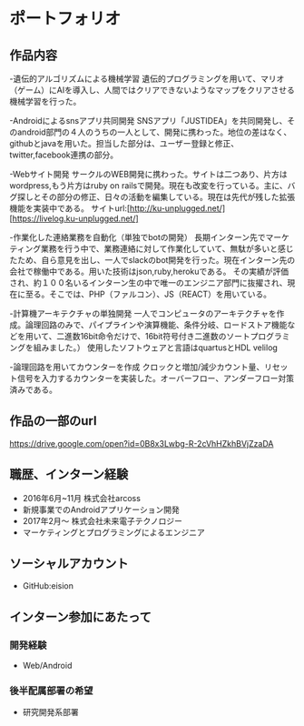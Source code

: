# ポートフォリオ
	
## 作品内容
	
-遺伝的アルゴリズムによる機械学習
遺伝的プログラミングを用いて、マリオ（ゲーム）にAIを導入し、人間ではクリアできないようなマップをクリアさせる機械学習を行った。

-Androidによるsnsアプリ共同開発
SNSアプリ「JUSTIDEA」を共同開発し、そのandroid部門の４人のうちの一人として、開発に携わった。地位の差はなく、githubとjavaを用いた。担当した部分は、ユーザー登録と修正、twitter,facebook連携の部分。

-Webサイト開発
サークルのWEB開発に携わった。サイトは二つあり、片方はwordpress,もう片方はruby on railsで開発。現在も改変を行っている。主に、バグ探しとその部分の修正、日々の活動を編集している。現在は先代が残した拡張機能を実装中である。
サイトurl:[http://ku-unplugged.net/] [https://livelog.ku-unplugged.net/]

-作業化した連絡業務を自動化（単独でbotの開発）
長期インターン先でマーケティング業務を行う中で、業務連絡に対して作業化していて、無駄が多いと感じたため、自ら意見を出し、一人でslackのbot開発を行った。現在インターン先の会社で稼働中である。用いた技術はjson,ruby,herokuである。
その実績が評価され、約１００名いるインターン生の中で唯一のエンジニア部門に抜擢され、現在に至る。そこでは、PHP（ファルコン）、JS（REACT）を用いている。


-計算機アーキテクチャの単独開発
一人でコンピュータのアーキテクチャを作成。論理回路のみで、パイプラインや演算機能、条件分岐、ロードストア機能などを用いて、二進数16bit命令だけで、16bit符号付き二進数のソートプログラミングを組みました。）
使用したソフトウェアと言語はquartusとHDL velilog

-論理回路を用いてカウンターを作成
クロックと増加/減少カウント量、リセット信号を入力するカウンターを実装した。オーバーフロー、アンダーフロー対策済みである。

## 作品の一部のurl
https://drive.google.com/open?id=0B8x3Lwbg-R-2cVhHZkhBVjZzaDA
	
## 職歴、インターン経験

- 2016年6月~11月 株式会社arcoss
- 新規事業でのAndroidアプリケーション開発
- 2017年2月〜 株式会社未来電子テクノロジー
- マーケティングとプログラミングによるエンジニア

## ソーシャルアカウント

- GitHub:eision

## インターン参加にあたって
	
### 開発経験

- Web/Android

### 後半配属部署の希望

- 研究開発系部署